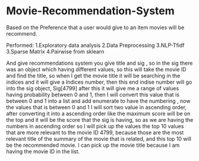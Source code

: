 # Movie-Recommendation-System
Based on the Preference that a user would give to an item movies will be recommend.

Performed:
1.Exploratory data analysis
2.Data Preprocessing 
3.NLP-Tfidf 
3.Sparse Matrix 
4.Pairwise from sklearn

And give recommendations system you give title and sig , so in the sig  there was an object which having different values,  so this will take the movie ID and find the title, so when I get the movie title it will be searching in the indices and it will give a Indices number, then this end indise number will go into the sig object, Sig[4799] after this it will give me a range of values having probability between 0 and 1, then I will convert this  value that is between 0 and 1 into a list and add enumerate to have the numbering , now the values that is between 0 and 1 I will sort two value in ascending order, after converting it into a ascending order like the maximum score will be on the top and it will be the score that the sig is having, so as we are having the numbers in ascending order so I will pick up the values the top 10 values that are more relevant to the movie ID 4799, because those are the most relevant title of the summary of the movie that is related, and this top 10 will be the recommended movie. I can pick up the movie title because I am having the movie ID in the list.
